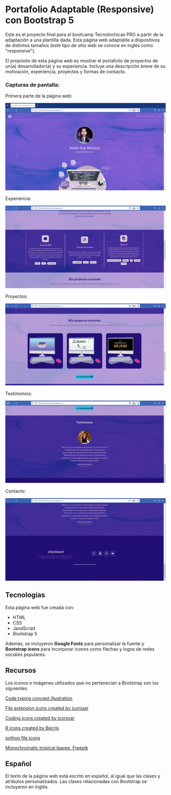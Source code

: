 # Portafolio Adaptable (Responsive) con Bootstrap 5

Este es el proyecto final para el bootcamp Tecnolochicas PRO a partir de la adaptación a una plantilla dada. Esta página web adaptable a dispositivos de distintos tamaños (este tipo de sitio web se conoce en inglés como "responsive"). 

El propósito de esta página web es mostrar el portafolio de proyectos de un(a) desarrollador(a) y su experiencia. Incluye una descripción breve de su motivación, experiencia, proyectos y formas de contacto. 


### Capturas de pantalla:

Primera parte de la página web:

![Primera parte de la página web](./imagenes/readme/screenshot1.PNG)

Experiencia:

![Experiencia](./imagenes/readme/screenshot2.PNG)

Proyectos:

![Proyectos](./imagenes/readme/screenshot3.PNG)

Testimonios:

![Testimonios](./imagenes/readme/screenshot4.PNG)

Contacto:

![Contacto](/imagenes/readme/screenshot5.PNG)

## Tecnologías

Esta página web fue creada con:

* HTML
* CSS
* JavaScript 
* Bootstrap 5

Además, se incluyeron **Google Fonts** para personalizar la fuente y **Bootstrap icons** para incorporar íconos como flechas y logos de redes sociales populares. 

## Recursos

Los iconos e imágenes utilizados que no pertenecían a Bootstrap son los siguientes:


[Code typing concept illustration](https://www.freepik.com/free-vector/code-typing-concept-illustration_10259340.htm#query=web%20hands%20coding%20illustration&position=3&from_view=search&track=robertav1_2_sidr) 

[File extension icons created by iconixar](https://www.flaticon.com/free-icons/file-extension) 

[Coding icons created by iconixar](https://www.flaticon.com/free-icons/coding)


[R icons created by Becris](https://www.flaticon.com/free-icons/r) 

[python file icons](https://www.flaticon.com/free-icons/python-file) 

[Monochromatic tropical leaves, Freepik ](https://www.freepik.com/free-vector/monochromatic-tropical-leaves-pack_7966141.htm#query=leaf%20purple%20illustration&position=35&from_view=search&track=robertav1_2_sidr) 


## Español

El texto de la página web está escrito en español, al igual que las clases y atributos personalizados. Las clases relacionadas con Bootstrap se incluyeron en inglés.




